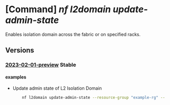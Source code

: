 # [Command] _nf l2domain update-admin-state_

Enables isolation domain across the fabric or on specified racks.

## Versions

### [2023-02-01-preview](/Resources/mgmt-plane/L3N1YnNjcmlwdGlvbnMve30vcmVzb3VyY2Vncm91cHMve30vcHJvdmlkZXJzL21pY3Jvc29mdC5tYW5hZ2VkbmV0d29ya2ZhYnJpYy9sMmlzb2xhdGlvbmRvbWFpbnMve30vdXBkYXRlYWRtaW5pc3RyYXRpdmVzdGF0ZQ==/2023-02-01-preview.xml) **Stable**

<!-- mgmt-plane /subscriptions/{}/resourcegroups/{}/providers/microsoft.managednetworkfabric/l2isolationdomains/{}/updateadministrativestate 2023-02-01-preview -->

#### examples

- Update admin state of L2 Isolation Domain
    ```bash
        nf l2domain update-admin-state --resource-group "example-rg" --resource-name "example-l2domain" --state "Enable"
    ```
